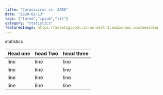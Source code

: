 ```yaml
---
title: "Coronavirus vs. SARS"
date: "2020-02-13"
tags: ["lorem","ipsum","sit"]
category: "statistics"
featuredImage: https://assetsglobal.s3-us-west-1.amazonaws.com/newsblog/android.jpg
---
```


statistics

|Head one|head Two|head three|
|---|---|---|
|line|line|line|
|line|line|line|
|line|line|line|
|line|line|line|